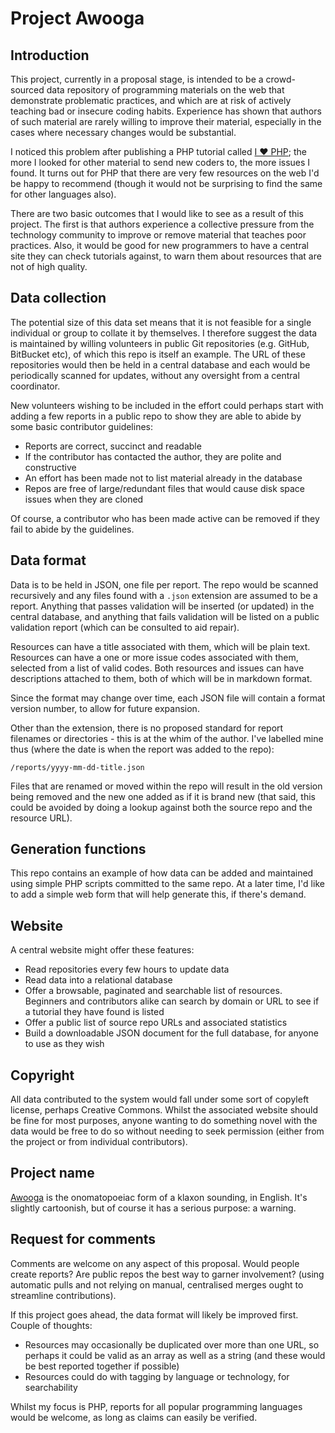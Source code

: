 Project Awooga
==============

Introduction
------

This project, currently in a proposal stage, is intended to be a crowd-sourced data repository of
programming materials on the web that demonstrate problematic practices, and which are at risk of
actively teaching bad or insecure coding habits. Experience has shown that authors of such material
are rarely willing to improve their material, especially in the cases where necessary changes
would be substantial.

I noticed this problem after publishing a PHP tutorial called [I ♥ PHP](http://ilovephp.jondh.me.uk);
the more I looked for other material to send new coders to, the more issues I found. It turns out for
PHP that there are very few resources on the web I'd be happy to recommend (though it would not be
surprising to find the same for other languages also).

There are two basic outcomes that I would like to see as a result of this project. The first is
that authors experience a collective pressure from the technology community to improve or remove
material that teaches poor practices. Also, it would be good for new programmers to have a central
site they can check tutorials against, to warn them about resources that are not of high quality.

Data collection
------

The potential size of this data set means that it is not feasible for a single individual or group to
collate it by themselves. I therefore suggest the data is maintained by willing volunteers in
public Git repositories (e.g. GitHub, BitBucket etc), of which this repo is itself an example. The
URL of these repositories would then be
held in a central database and each would be periodically scanned for updates, without any oversight
from a central coordinator.

New volunteers wishing to be included in the effort could perhaps start with adding a few reports in
a public repo to show they are able to abide by some basic contributor guidelines:

* Reports are correct, succinct and readable
* If the contributor has contacted the author, they are polite and constructive
* An effort has been made not to list material already in the database
* Repos are free of large/redundant files that would cause disk space issues when they are cloned

Of course, a contributor who has been made active can be removed if they fail to abide by the
guidelines.

Data format
-------

Data is to be held in JSON, one file per report. The repo would be scanned recursively and any
files found with a `.json` extension are assumed to be a report. Anything that passes validation
will be inserted (or updated) in the central database, and anything that fails validation will
be listed on a public validation report (which can be consulted to aid repair).

Resources can have a title associated with them, which will be plain text. Resources can have a
one or more issue codes associated with them, selected from a list of valid codes. Both resources
and issues can have descriptions attached to them, both of which will be in markdown format.

Since the format may change over time, each JSON file will contain a format version number, to
allow for future expansion.

Other than the extension, there is no proposed standard for report filenames or directories - this
is at the whim of the author. I've labelled mine thus (where the date is when the report was added
to the repo):

	/reports/yyyy-mm-dd-title.json

Files that are renamed or moved within the repo will result in the old version being removed and
the new one added as if it is brand new (that said, this could be avoided by doing a lookup
against both the source repo and the resource URL).

Generation functions
-------

This repo contains an example of how data can be added and maintained using simple PHP scripts
committed to the same repo. At a later time, I'd like to add a simple web form that will help
generate this, if there's demand.

Website
-------

A central website might offer these features:

* Read repositories every few hours to update data
* Read data into a relational database
* Offer a browsable, paginated and searchable list of resources. Beginners and contributors alike
can search by domain or URL to see if a tutorial they have found is listed
* Offer a public list of source repo URLs and associated statistics
* Build a downloadable JSON document for the full database, for anyone to use as they wish

Copyright
------

All data contributed to the system would fall under some sort of copyleft license, perhaps
Creative Commons. Whilst the associated website should be fine for most purposes, anyone wanting
to do something novel with the data would be free to do so without needing to seek permission
(either from the project or from individual contributors).

Project name
------

[Awooga](https://en.wikipedia.org/wiki/Awooga) is the onomatopoeiac form of a klaxon sounding, in
English. It's slightly cartoonish, but of course it has a serious purpose: a warning.

Request for comments
------

Comments are welcome on any aspect of this proposal. Would people create reports? Are public
repos the best way to garner involvement? (using automatic pulls and not relying on manual,
centralised merges ought to streamline contributions).

If this project goes ahead, the data format will likely be improved first. Couple of thoughts:

* Resources may occasionally be duplicated over more than one URL, so perhaps it could be valid as
an array as well as a string (and these would be best reported together if possible)
* Resources could do with tagging by language or technology, for searchability

Whilst my focus is PHP, reports for all popular programming languages would be welcome, as long as
claims can easily be verified.
